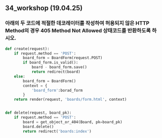 ## 34_workshop (19.04.25)

### 아래의 두 코드에 적절한 데코레이터를 작성하여 허용되지 않은 HTTP Method의 경우 405 Method Not Allowed 상태코드를 반환하도록 하시오.

```python
def create(request):
    if request.method == 'POST':
        board_form = BoardForm(request.POST)
        if board_form.is_valid():
            board - board_form.save()
            return redirect(board)
	else:
        board_form = BoardForm()
        context = {
            'board_form':borad_form
        }
	return render(request, 'boards/form.html', context)


def delete(request, board_pk):
    if request.method == 'POST':
        board = get_object_or_404(Board, pk=board_pk)
        board.delete()
        return redirect('boards:index')
```